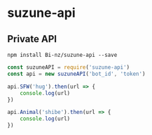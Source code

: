 # suzune-api
## Private API

```
npm install Bi-nz/suzune-api --save
```

```js
const suzuneAPI = require('suzune-api')
const api = new suzuneAPI('bot_id', 'token')

api.SFW('hug').then(url => {
    console.log(url)
})

api.Animal('shibe').then(url => {
    console.log(url)
})
```
